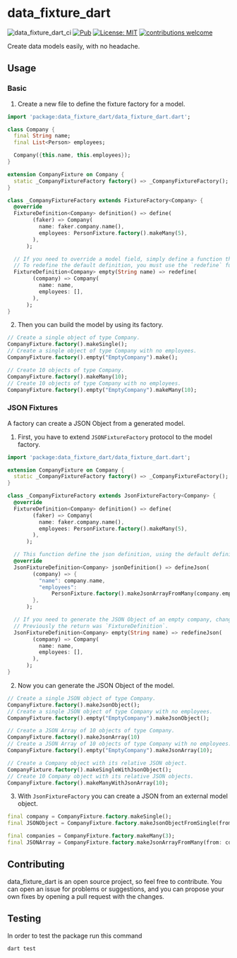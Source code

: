 # data_fixture_dart

![data_fixture_dart_ci](https://github.com/MyLittleSuite/data_fixture_dart/workflows/Dart/badge.svg)
[![Pub](https://img.shields.io/pub/v/data_fixture_dart.svg)](https://pub.dev/packages/data_fixture_dart)
[![License: MIT](https://img.shields.io/badge/license-MIT-purple.svg)](https://opensource.org/licenses/MIT)
[![contributions welcome](https://img.shields.io/badge/contributions-welcome-brightgreen.svg?style=flat)](https://github.com/dwyl/esta/issues)

Create data models easily, with no headache.

## Usage

### Basic
1. Create a new file to define the fixture factory for a model.
```dart
import 'package:data_fixture_dart/data_fixture_dart.dart';

class Company {
  final String name;
  final List<Person> employees;

  Company({this.name, this.employees});
}

extension CompanyFixture on Company {
  static _CompanyFixtureFactory factory() => _CompanyFixtureFactory();
}

class _CompanyFixtureFactory extends FixtureFactory<Company> {
  @override
  FixtureDefinition<Company> definition() => define(
        (faker) => Company(
          name: faker.company.name(),
          employees: PersonFixture.factory().makeMany(5),
        ),
      );

  // If you need to override a model field, simply define a function that returns a `FixtureDefinition`.
  // To redefine the default definition, you must use the `redefine` function.
  FixtureDefinition<Company> empty(String name) => redefine(
        (company) => Company(
          name: name,
          employees: [],
        ),
      );
}
```

2. Then you can build the model by using its factory.
```dart
// Create a single object of type Company.
CompanyFixture.factory().makeSingle();
// Create a single object of type Company with no employees.
CompanyFixture.factory().empty("EmptyCompany").make();

// Create 10 objects of type Company.
CompanyFixture.factory().makeMany(10);
// Create 10 objects of type Company with no employees.
CompanyFixture.factory().empty("EmptyCompany").makeMany(10);
```

### JSON Fixtures
A factory can create a JSON Object from a generated model.
1. First, you have to extend `JSONFixtureFactory` protocol to the model factory.
```dart
import 'package:data_fixture_dart/data_fixture_dart.dart';

extension CompanyFixture on Company {
  static _CompanyFixtureFactory factory() => _CompanyFixtureFactory();
}

class _CompanyFixtureFactory extends JsonFixtureFactory<Company> {
  @override
  FixtureDefinition<Company> definition() => define(
        (faker) => Company(
          name: faker.company.name(),
          employees: PersonFixture.factory().makeMany(5),
        ),
      );

  // This function define the json definition, using the default definition (function `definition()`).
  @override
  JsonFixtureDefinition<Company> jsonDefinition() => defineJson(
        (company) => {
          "name": company.name,
          "employees":
              PersonFixture.factory().makeJsonArrayFromMany(company.employees),
        },
      );

  // If you need to generate the JSON Object of an empty company, change the return type to `JSONFixtureDefinition`
  // Previously the return was `FixtureDefinition`.
  JsonFixtureDefinition<Company> empty(String name) => redefineJson(
        (company) => Company(
          name: name,
          employees: [],
        ),
      );
}
```

2. Now you can generate the JSON Object of the model.
```dart
// Create a single JSON object of type Company.
CompanyFixture.factory().makeJsonObject();
// Create a single JSON object of type Company with no employees.
CompanyFixture.factory().empty("EmptyCompany").makeJsonObject();

// Create a JSON Array of 10 objects of type Company.
CompanyFixture.factory().makeJsonArray(10)
// Create a JSON Array of 10 objects of type Company with no employees.
CompanyFixture.factory().empty("EmptyCompany").makeJsonArray(10);

// Create a Company object with its relative JSON object.
CompanyFixture.factory().makeSingleWithJsonObject();
// Create 10 Company object with its relative JSON objects.
CompanyFixture.factory().makeManyWithJsonArray(10);
```

3. With `JsonFixtureFactory` you can create a JSON from an external model object.
```dart
final company = CompanyFixture.factory.makeSingle();
final JSONObject = CompanyFixture.factory.makeJsonObjectFromSingle(from: company);

final companies = CompanyFixture.factory.makeMany(3);
final JSONArray = CompanyFixture.factory.makeJsonArrayFromMany(from: companies);
```

## Contributing
data_fixture_dart is an open source project, so feel free to contribute.
You can open an issue for problems or suggestions, and you can propose your own fixes by opening a pull request with the changes.

## Testing
In order to test the package run this command

```shell
dart test
```